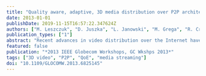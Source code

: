 ```yaml
---
title: "Quality aware, adaptive, 3D media distribution over P2P architectures"
date: 2013-01-01
publishDate: 2019-11-15T16:57:22.347624Z
authors: ["M. Leszczuk", "D. Juszka", "L. Janowski", "M. Grega", "R. Cruz", "M. Nunes", "C. Patrikakis", "S. Papapanagiotou"]
publication_types: ["1"]
abstract: "Recent advances in video distribution over the Internet have inevitably led to the need for accompanying the video related value-added services with the means for maintaining integrity and quality of distributed media to optimize Quality of Experience (QoE). Current systems cover the aspects of maintaining the quality of 2D (only) media by conducting user requirements surveys and 2D QoE assessments. This paper presents the work performed in the EU FP7 SARACEN research project on personalized 3D media streaming over P2P architectures, together with evaluation tests and results as regards scalable and adaptive coding for 3D video streams. © 2013 IEEE."
featured: false
publication: "*2013 IEEE Globecom Workshops, GC Wkshps 2013*"
tags: ["3D video", "P2P", "QoE", "media streaming"]
doi: "10.1109/GLOCOMW.2013.6825145"
---
```


